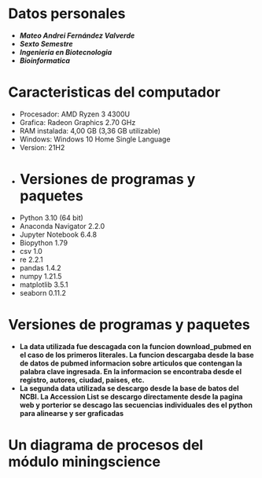 # Datos personales
- ***Mateo Andrei Fernández Valverde***
- ***Sexto Semestre***
- ***Ingenieria en Biotecnologia***
- ***Bioinformatica***
# Caracteristicas del computador
- Procesador:	AMD Ryzen 3 4300U
- Grafica:	Radeon Graphics 2.70 GHz
- RAM instalada:	4,00 GB (3,36 GB utilizable)
- Windows:	Windows 10 Home Single Language
- Version: 21H2
- # Versiones de programas y paquetes
- Python 3.10 (64 bit)
- Anaconda Navigator 2.2.0
- Jupyter Notebook 6.4.8
- Biopython 1.79
- csv 1.0
- re 2.2.1
- pandas 1.4.2
- numpy 1.21.5
- matplotlib 3.5.1
- seaborn 0.11.2
# Versiones de programas y paquetes
- **La data utilizada fue descagada con la funcion download_pubmed en el caso de los primeros literales. La funcion
descargaba desde la base de datos de pubmed informacion sobre articulos que contengan la palabra clave ingresada.
En la informacion se encontraba desde el registro, autores, ciudad, paises, etc.**
- **La segunda data utilizada se descargo desde la base de batos del NCBI. La Accession List se descargo directamente
 desde la pagina web y porterior se descago las secuencias individuales des el python para alinearse y ser graficadas**
 # Un diagrama de procesos del módulo miningscience
 
